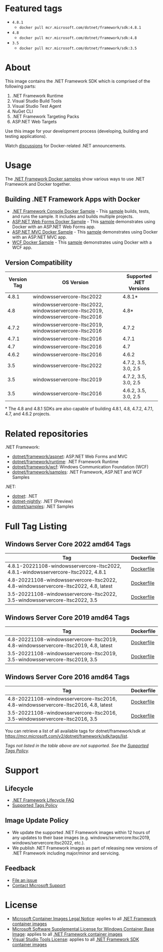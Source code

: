 # Featured tags

* `4.8.1`
  * `docker pull mcr.microsoft.com/dotnet/framework/sdk:4.8.1`
* `4.8`
  * `docker pull mcr.microsoft.com/dotnet/framework/sdk:4.8`
* `3.5`
  * `docker pull mcr.microsoft.com/dotnet/framework/sdk:3.5`

# About

This image contains the .NET Framework SDK which is comprised of the following parts:

1. .NET Framework Runtime
1. Visual Studio Build Tools
1. Visual Studio Test Agent
1. NuGet CLI
1. .NET Framework Targeting Packs
1. ASP.NET Web Targets

Use this image for your development process (developing, building and testing applications).

Watch [discussions](https://github.com/microsoft/dotnet-framework-docker/discussions/categories/announcements) for Docker-related .NET announcements.

# Usage

The [.NET Framework Docker samples](https://github.com/microsoft/dotnet-framework-docker/blob/main/samples/README.md) show various ways to use .NET Framework and Docker together.

## Building .NET Framework Apps with Docker

* [.NET Framework Console Docker Sample](dotnetapp/README.md) - This [sample](dotnetapp/Dockerfile) builds, tests, and runs the sample. It includes and builds multiple projects.
* [ASP.NET Web Forms Docker Sample](aspnetapp/README.md) - This [sample](aspnetapp/Dockerfile) demonstrates using Docker with an ASP.NET Web Forms app.
* [ASP.NET MVC Docker Sample](aspnetmvcapp/README.md) - This [sample](aspnetmvcapp/Dockerfile) demonstrates using Docker with an ASP.NET MVC app.
* [WCF Docker Sample](wcfapp/README.md) - This [sample](wcfapp/) demonstrates using Docker with a WCF app.

## Version Compatibility

Version Tag | OS Version | Supported .NET Versions
-- | -- | --
4.8.1 | windowsservercore-ltsc2022 | 4.8.1*
4.8 | windowsservercore-ltsc2022, windowsservercore-ltsc2019, windowsservercore-ltsc2016 | 4.8*
4.7.2 | windowsservercore-ltsc2019, windowsservercore-ltsc2016 | 4.7.2
4.7.1 | windowsservercore-ltsc2016 | 4.7.1
4.7 | windowsservercore-ltsc2016 | 4.7
4.6.2 | windowsservercore-ltsc2016 | 4.6.2
3.5 | windowsservercore-ltsc2022 | 4.7.2, 3.5, 3.0, 2.5
3.5 | windowsservercore-ltsc2019 | 4.7.2, 3.5, 3.0, 2.5
3.5 | windowsservercore-ltsc2016 | 4.6.2, 3.5, 3.0, 2.5

\* The 4.8 and 4.8.1 SDKs are also capable of building 4.8.1, 4.8, 4.7.2, 4.7.1, 4.7, and 4.6.2 projects.

# Related repositories

.NET Framework:

* [dotnet/framework/aspnet](https://hub.docker.com/_/microsoft-dotnet-framework-aspnet/): ASP.NET Web Forms and MVC
* [dotnet/framework/runtime](https://hub.docker.com/_/microsoft-dotnet-framework-runtime/): .NET Framework Runtime
* [dotnet/framework/wcf](https://hub.docker.com/_/microsoft-dotnet-framework-wcf/): Windows Communication Foundation (WCF)
* [dotnet/framework/samples](https://hub.docker.com/_/microsoft-dotnet-framework-samples/): .NET Framework, ASP.NET and WCF Samples

.NET:

* [dotnet](https://hub.docker.com/_/microsoft-dotnet/): .NET
* [dotnet-nightly](https://hub.docker.com/_/microsoft-dotnet-nightly/): .NET (Preview)
* [dotnet/samples](https://hub.docker.com/_/microsoft-dotnet-samples/): .NET Samples

# Full Tag Listing

## Windows Server Core 2022 amd64 Tags
Tag | Dockerfile
---------| ---------------
4.8.1-20221108-windowsservercore-ltsc2022, 4.8.1-windowsservercore-ltsc2022, 4.8.1 | [Dockerfile](https://github.com/microsoft/dotnet-framework-docker/blob/main/src/sdk/4.8.1/windowsservercore-ltsc2022/Dockerfile)
4.8-20221108-windowsservercore-ltsc2022, 4.8-windowsservercore-ltsc2022, 4.8, latest | [Dockerfile](https://github.com/microsoft/dotnet-framework-docker/blob/main/src/sdk/4.8/windowsservercore-ltsc2022/Dockerfile)
3.5-20221108-windowsservercore-ltsc2022, 3.5-windowsservercore-ltsc2022, 3.5 | [Dockerfile](https://github.com/microsoft/dotnet-framework-docker/blob/main/src/sdk/3.5/windowsservercore-ltsc2022/Dockerfile)

## Windows Server Core 2019 amd64 Tags
Tag | Dockerfile
---------| ---------------
4.8-20221108-windowsservercore-ltsc2019, 4.8-windowsservercore-ltsc2019, 4.8, latest | [Dockerfile](https://github.com/microsoft/dotnet-framework-docker/blob/main/src/sdk/4.8/windowsservercore-ltsc2019/Dockerfile)
3.5-20221108-windowsservercore-ltsc2019, 3.5-windowsservercore-ltsc2019, 3.5 | [Dockerfile](https://github.com/microsoft/dotnet-framework-docker/blob/main/src/sdk/3.5/windowsservercore-ltsc2019/Dockerfile)

## Windows Server Core 2016 amd64 Tags
Tag | Dockerfile
---------| ---------------
4.8-20221108-windowsservercore-ltsc2016, 4.8-windowsservercore-ltsc2016, 4.8, latest | [Dockerfile](https://github.com/microsoft/dotnet-framework-docker/blob/main/src/sdk/4.8/windowsservercore-ltsc2016/Dockerfile)
3.5-20221108-windowsservercore-ltsc2016, 3.5-windowsservercore-ltsc2016, 3.5 | [Dockerfile](https://github.com/microsoft/dotnet-framework-docker/blob/main/src/sdk/3.5/windowsservercore-ltsc2016/Dockerfile)

You can retrieve a list of all available tags for dotnet/framework/sdk at https://mcr.microsoft.com/v2/dotnet/framework/sdk/tags/list.
<!--End of generated tags-->

*Tags not listed in the table above are not supported. See the [Supported Tags Policy](https://github.com/microsoft/dotnet-framework-docker/blob/main/documentation/supported-tags.md).*

# Support

## Lifecycle

* [.NET Framework Lifecycle FAQ](https://support.microsoft.com/help/17455/lifecycle-faq-net-framework)
* [Supported Tags Policy](https://github.com/microsoft/dotnet-framework-docker/blob/main/documentation/supported-tags.md)

## Image Update Policy

* We update the supported .NET Framework images within 12 hours of any updates to their base images (e.g. windows/servercore:ltsc2019, windows/servercore:ltsc2022, etc.).
* We publish .NET Framework images as part of releasing new versions of .NET Framework including major/minor and servicing.

## Feedback

* [File an issue](https://github.com/microsoft/dotnet-framework-docker/issues/new/choose)
* [Contact Microsoft Support](https://support.microsoft.com/contactus/)

# License

* [Microsoft Container Images Legal Notice](https://aka.ms/mcr/osslegalnotice): applies to all [.NET Framework container images](https://hub.docker.com/_/microsoft-dotnet-framework/)
* [Microsoft Software Supplemental License for Windows Container Base Image](https://hub.docker.com/_/microsoft-windows-servercore/): applies to all [.NET Framework container images](https://hub.docker.com/_/microsoft-dotnet-framework/)
* [Visual Studio Tools License](https://visualstudio.microsoft.com/license-terms/mlt031519/): applies to all [.NET Framework SDK container images](https://hub.docker.com/_/microsoft-dotnet-framework-sdk/)
